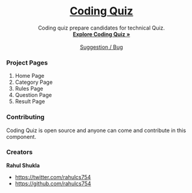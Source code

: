 <h1 align="center">
  <a href="https://code-quiz-rs.netlify.app/">
   Coding Quiz
  </a>
</h1>



<p align="center">
    Coding quiz prepare candidates for technical Quiz.
  <br>
  <a href="https://code-quiz-rs.netlify.app/"><strong>Explore Coding Quiz »</strong></a>
  <br>
  <br>
  <a href="https://code-quiz-rs.netlify.app/">Suggestion / Bug</a>
  </p>

### Project Pages
1. Home Page
2. Category Page
3. Rules Page
4. Question Page
5. Result Page


### Contributing

Coding Quiz is open source and anyone can come and contribute in this component.


### Creators

**Rahul Shukla**

- <https://twitter.com/rahulcs754>
- <https://github.com/rahulcs754>
